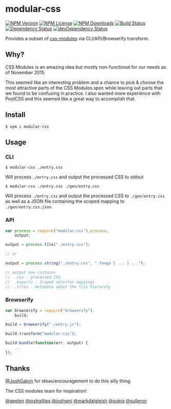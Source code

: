 modular-css
===========
[![NPM Version](https://img.shields.io/npm/v/modular-css.svg)](https://www.npmjs.com/package/modular-css)
[![NPM License](https://img.shields.io/npm/l/modular-css.svg)](https://www.npmjs.com/package/modular-css)
[![NPM Downloads](https://img.shields.io/npm/dm/modular-css.svg)](https://www.npmjs.com/package/modular-css)
[![Build Status](https://img.shields.io/travis/tivac/modular-css.svg)](https://travis-ci.org/tivac/modular-css)
[![Dependency Status](https://img.shields.io/david/tivac/modular-css.svg)](https://david-dm.org/tivac/modular-css)
[![devDependency Status](https://img.shields.io/david/dev/tivac/modular-css.svg)](https://david-dm.org/tivac/modular-css#info=devDependencies)

Provides a subset of [css-modules](https://github.com/css-modules/css-modules) via CLI/API/Browserify transform.

## Why?

CSS Modules is an amazing idea but mostly non-functional for our needs as of November 2015.

This seemed like an interesting problem and a chance to pick & choose the most attractive parts of the CSS Modules spec while leaving out parts that we found to be confusing in practice. I also wanted more experience with PostCSS and this seemed like a great way to accomplish that.

## Install

`$ npm i modular-css`

## Usage

### CLI

`$ modular-css ./entry.css`

Will process `./entry.css` and output the processed CSS to stdout

`$ modular-css ./entry.css ./gen/entry.css`

Will process `./entry.css` and output the processed CSS to `./gen/entry.css` as well as a JSON file containing the scoped mapping to `./gen/entry.css.json`.


### API

```js
var process = require("modular-css").process,
    output;

output = process.file("./entry.css");

// or

output = process.string("./entry.css", ".fooga { ... } ...");

// output now contains
//  .css - processed CSS
//  .exports - Scoped selector mappings
//  .files - metadata about the file hierarchy
```

### Browserify

```js
var browserify = require("browserify"),
    build;

build = browserify("./entry.js");

build.transform("modular-css");

build.bundle(function(err, output) {
    ...
});
```

## Thanks

[@JoshGalvin](https://github.com/JoshGalvin) for ideas/encouragement to do this silly thing.

The CSS modules team for inspiration!

[@geelen](https://github.com/geelen)
[@joshgillies](https://github.com/joshgillies)
[@joshwnj](https://github.com/joshwnj)
[@markdalgleish](https://github.com/markdalgleish)
[@sokra](https://github.com/sokra)
[@sullenor](https://github.com/sullenor)
